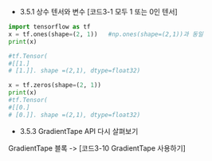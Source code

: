 
- 3.5.1 상수 텐서와 변수
[코드3-1 모두 1 또는 0인 텐서]
```python
import tensorflow as tf
x = tf.ones(shape=(2, 1))   #np.ones(shape=(2,1))과 동일
print(x)

#tf.Tensor(
#[[1.]
# [1.]]. shape =(2,1), dtype=float32)

x = tf.zeros(shape=(2, 1))
print(x)
#tf.Tensor(
#[[0.]
# [0.]]. shape =(2,1), dtype=float32)
```

- 3.5.3 GradientTape API 다시 살펴보기

GradientTape 블록
-> 
[코드3-10 GradientTape 사용하기]
```python


```

